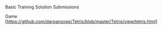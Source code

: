 Basic Training Solution Submissions

Game [https://github.com/darpanzope/Tetris/blob/master/Tetris/view/tetris.html]
